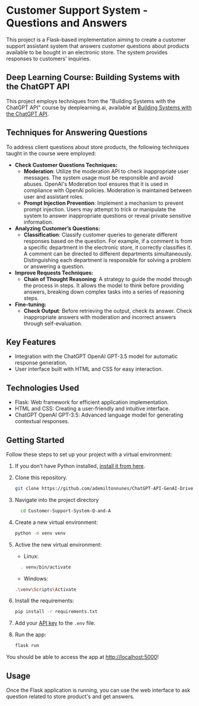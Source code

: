 # Customer Support System - Questions and Answers

This project is a Flask-based implementation aiming to create a customer support assistant system that answers customer questions about products available to be bought in an electronic store. The system provides responses to customers' inquiries.

## Deep Learning Course: Building Systems with the ChatGPT API

This project employs techniques from the "Building Systems with the ChatGPT API" course by deeplearning.ai, available at [Building Systems with the ChatGPT API](https://learn.deeplearning.ai/chatgpt-building-system/lesson/1/introduction).

## Techniques for Answering Questions

To address client questions about store products, the following techniques taught in the course were employed:
- **Check Customer Questions Techniques:**
  - **Moderation**: Utilize the moderation API to check inappropriate user messages. The system usage must be responsible and avoid abuses. OpenAI's Moderation tool ensures that it is used in compliance with OpenAI policies. Moderation is maintained between user and assistant roles.
  - **Prompt Injection Prevention**: Implement a mechanism to prevent prompt injection. Users may attempt to trick or manipulate the system to answer inappropriate questions or reveal private sensitive information.
- **Analyzing Customer’s Questions:**
  - **Classification**: Classify customer queries to generate different responses based on the question. For example, if a comment is from a specific department in the electronic store, it correctly classifies it. A comment can be directed to different departments simultaneously. Distinguishing each department is responsible for solving a problem or answering a question.
- **Improve Requests Techniques:** 
  - **Chain of Thought Reasoning**: A strategy to guide the model through the process in steps. It allows the model to think before providing answers, breaking down complex tasks into a series of reasoning steps.
- **Fine-tuning:** 
  - **Check Output**: Before retrieving the output, check its answer. Check inappropriate answers with moderation and incorrect answers through self-evaluation.

## Key Features

- Integration with the ChatGPT OpenAI GPT-3.5 model for automatic response generation.
- User interface built with HTML and CSS for easy interaction.

## Technologies Used

- Flask: Web framework for efficient application implementation.
- HTML and CSS: Creating a user-friendly and intuitive interface.
- ChatGPT OpenAI GPT-3.5: Advanced language model for generating contextual responses.

## Getting Started

Follow these steps to set up your project with a virtual environment:

1. If you don’t have Python installed, [install it from here](https://www.python.org/downloads/).

2. Clone this repository.

   ```bash
   git clone https://github.com/ademiltonnunes/ChatGPT-API-GenAI-Driven-Apps.git

3.  Navigate into the project directory
      ```bash
        cd Customer-Support-System-Q-and-A

5. Create a new virtual environment:

   ```bash
   python -m venv venv
   ```
6. Active the new virtual environment:
   - Linux:
    ```bash
      . venv/bin/activate
     ```
   - Windows:
   ```bash
   .\venv\Scripts\Activate
    ```
7. Install the requirements:

   ```bash
   pip install -r requirements.txt
   ```

8. Add your [API key](https://beta.openai.com/account/api-keys) to the `.env` file.

9. Run the app:

   ```bash
   flask run
   ```

You should be able to access the app at [http://localhost:5000](http://localhost:5000)!

## Usage
Once the Flask application is running, you can use the web interface to ask question related to store product's and get answers.
